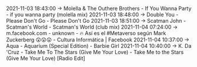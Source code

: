 2021-11-03 18:43:00 -> Molella & The Outhere Brothers - If You Wanna Party - if you wanna party (molella mix)
2021-11-03 18:48:00 -> Double You - Please Don't Go - Please Don't Go
2021-11-03 18:51:00 -> Scatman John - Scatman's World - Scatman's World (club mix)
2021-11-04 07:24:00 -> m.facebook.com - unknown - 🔥 Así es el #Metaverso según Mark Zuckerberg 😲😲😲 - Cultura Informática | Facebook
2021-11-04 10:37:00 -> Aqua - Aquarium (Special Edition) - Barbie Girl
2021-11-04 10:40:00 -> K. Da 'Cruz - Take Me To The Stars (Give Me Your Love) - Take Me to the Stars (Give Me Your Love) [Radio Edit]
